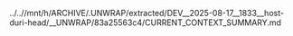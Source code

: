 ../..//mnt/h/ARCHIVE/.UNWRAP/extracted/DEV__2025-08-17__1833__host-duri-head/__UNWRAP/83a25563c4/CURRENT_CONTEXT_SUMMARY.md